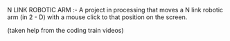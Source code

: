 
N LINK ROBOTIC ARM :-
A project in processing that moves a N link robotic arm (in 2 - D) with a mouse click  to that position on the screen.

(taken help from the coding train videos)
